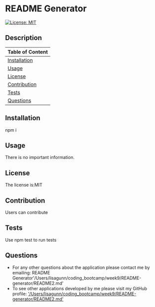 
  # README Generator

  [![License: MIT](https://img.shields.io/badge/License-MIT-yellow.svg)](https://opensource.org/licenses/MIT)

  ## Description 
   

  |         Table of Content      |
  | ----------------------------- |
  | [Installation](#installation) |
  | [Usage](#usage)               |
  | [License](#license)           |
  | [Contribution](#contribution) |
  | [Tests](#tests)               |
  | [Questions](#questions)       |
 
  ## Installation 
  npm i
  ## Usage 
  There is no important information.
  ## License 
  The license is:MIT
  ## Contribution 
  Users can contribute
  ## Tests 
  Use npm test to run tests
  ## Questions 
  * For any other questions about the application please contact me by emailing: README Generator'/Users/lisagunn/coding_bootcamp/week9/README-generator/README2.md'
  * To see other applications developed by me please visit my GitHub profile: ['/Users/lisagunn/coding_bootcamp/week9/README-generator/README2.md'](https://github.com/'/Users/lisagunn/coding_bootcamp/week9/README-generator/README2.md'/)
